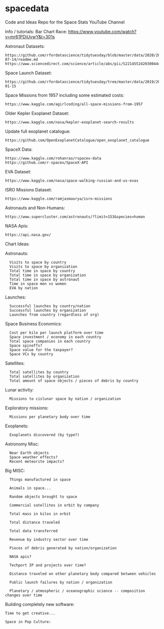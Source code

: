 # spacedata
Code and Ideas Repo for the Space Stats YouTube Channel

Info / tutorials: 
  Bar Chart Race: https://www.youtube.com/watch?v=mr61PDiUvwY&t=301s
  
  Astronaut Datasets: 
  
    https://github.com/rfordatascience/tidytuesday/blob/master/data/2020/2020-07-14/readme.md
    https://www.sciencedirect.com/science/article/abs/pii/S2214552420300444
  
  Space Launch Dataset: 
    
    https://github.com/rfordatascience/tidytuesday/tree/master/data/2019/2019-01-15
    
  Space Missions from 1957 including some estimated costs: 
    
    https://www.kaggle.com/agirlcoding/all-space-missions-from-1957
    
  Older Kepler Exoplanet Dataset: 
  
    https://www.kaggle.com/nasa/kepler-exoplanet-search-results
    
  Update full exoplanet catalogue: 
    
    https://github.com/OpenExoplanetCatalogue/open_exoplanet_catalogue
    
    
  SpaceX Data: 
    
    https://www.kaggle.com/rohanrao/rspacex-data
    https://github.com/r-spacex/SpaceX-API
    
  EVA Dataset: 
    
    https://www.kaggle.com/nasa/space-walking-russian-and-us-evas
    
  ISRO Missions Dataset: 
  
    https://www.kaggle.com/ramjasmaurya/isro-missions
    
  Astronauts and Non-Humans: 
    
    https://www.supercluster.com/astronauts/?limit=153&species=human
    
  NASA Apis: 
  
    https://api.nasa.gov/
  
  
Chart Ideas: 
  
  Astronauts: 
  
      Visits to space by country
      Visits to space by organization 
      Total time in space by country 
      Total time in space by organization 
      Total time in space by astronaut
      Time in space men vs women 
      EVA by nation
  
  
  Launches: 
  
      Successful launches by country/nation
      Successful launches by organization 
      Launches from country (regardless of org)
    

  Space Business Economics: 
  
      Cost per kilo per launch platform over time 
      Space investment / economy in each country 
      Total space companies in each country 
      Space spinoffs? 
      Space value for the taxpayer? 
      Space VCs by country
    
  
  Satellites: 
  
      Total satellites by country 
      Total satellites by organization 
      Total amount of space objects / pieces of debris by country 
  
  
  Lunar activity: 
  
      Missions to cislunar space by nation / organization
    
  
  
  Exploratory missions:
  
      Missions per planetary body over time 
    
  
  
  Exoplanets: 
  
      Exoplanets discovered (by type?)
    
    
  Astronomy Misc: 
 
      Near Earth objects 
      Space weather effects? 
      Recent meteorite impacts? 
      
      
  Big MISC: 
  
      Things manufactured in space 
      
      Animals in space... 
      
      Random objects brought to space 
      
      Commercial satellites in orbit by company 

      Total mass in kilos in orbit 

      Total distance traveled 

      Total data transferred 

      Revenue by industry sector over time 

      Pieces of debris generated by nation/organization

      NASA apis? 

      Techport IP and projects over time?

      Distance traveled on other planetary body compared between vehicles 

      Public launch failures by nation / organization 

      Planetary / atmospheric / oceanographic science -- composition changes over time 
      
      
    
 Building completely new software: 
   
    Time to get creative...
    
    Space in Pop Culture: 
  
  
